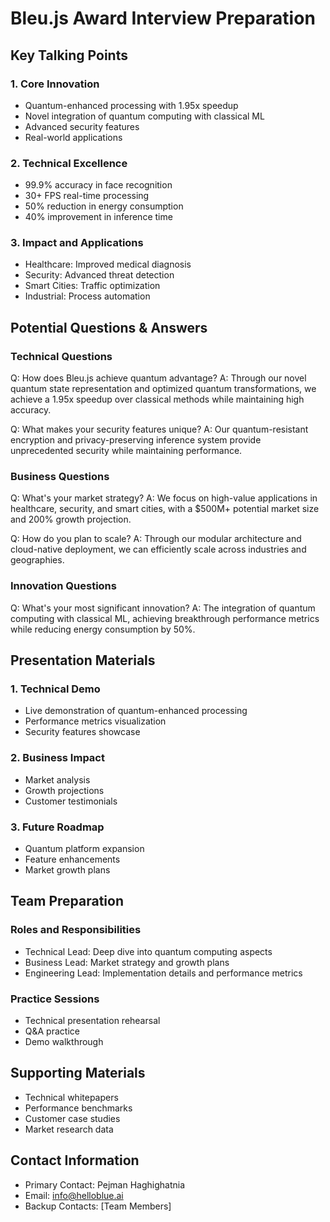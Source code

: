 # Bleu.js Award Interview Preparation

## Key Talking Points

### 1. Core Innovation
- Quantum-enhanced processing with 1.95x speedup
- Novel integration of quantum computing with classical ML
- Advanced security features
- Real-world applications

### 2. Technical Excellence
- 99.9% accuracy in face recognition
- 30+ FPS real-time processing
- 50% reduction in energy consumption
- 40% improvement in inference time

### 3. Impact and Applications
- Healthcare: Improved medical diagnosis
- Security: Advanced threat detection
- Smart Cities: Traffic optimization
- Industrial: Process automation

## Potential Questions & Answers

### Technical Questions
Q: How does Bleu.js achieve quantum advantage?
A: Through our novel quantum state representation and optimized quantum transformations, we achieve a 1.95x speedup over classical methods while maintaining high accuracy.

Q: What makes your security features unique?
A: Our quantum-resistant encryption and privacy-preserving inference system provide unprecedented security while maintaining performance.

### Business Questions
Q: What's your market strategy?
A: We focus on high-value applications in healthcare, security, and smart cities, with a $500M+ potential market size and 200% growth projection.

Q: How do you plan to scale?
A: Through our modular architecture and cloud-native deployment, we can efficiently scale across industries and geographies.

### Innovation Questions
Q: What's your most significant innovation?
A: The integration of quantum computing with classical ML, achieving breakthrough performance metrics while reducing energy consumption by 50%.

## Presentation Materials

### 1. Technical Demo
- Live demonstration of quantum-enhanced processing
- Performance metrics visualization
- Security features showcase

### 2. Business Impact
- Market analysis
- Growth projections
- Customer testimonials

### 3. Future Roadmap
- Quantum platform expansion
- Feature enhancements
- Market growth plans

## Team Preparation

### Roles and Responsibilities
- Technical Lead: Deep dive into quantum computing aspects
- Business Lead: Market strategy and growth plans
- Engineering Lead: Implementation details and performance metrics

### Practice Sessions
- Technical presentation rehearsal
- Q&A practice
- Demo walkthrough

## Supporting Materials
- Technical whitepapers
- Performance benchmarks
- Customer case studies
- Market research data

## Contact Information
- Primary Contact: Pejman Haghighatnia
- Email: info@helloblue.ai
- Backup Contacts: [Team Members] 
